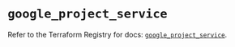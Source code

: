 # `google_project_service`

Refer to the Terraform Registry for docs: [`google_project_service`](https://registry.terraform.io/providers/hashicorp/google-beta/6.14.0/docs/resources/google_project_service).
